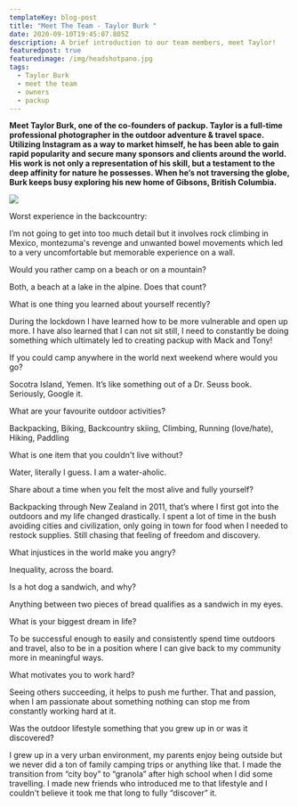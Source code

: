 ```yaml
---
templateKey: blog-post
title: "Meet The Team - Taylor Burk "
date: 2020-09-10T19:45:07.805Z
description: A brief introduction to our team members, meet Taylor!
featuredpost: true
featuredimage: /img/headshotpano.jpg
tags:
  - Taylor Burk
  - meet the team
  - owners
  - packup
---
```

**Meet Taylor Burk, one of the co-founders of packup. Taylor is a full-time professional photographer in the outdoor adventure & travel space. Utilizing Instagram as a way to market himself, he has been able to gain rapid popularity and secure many sponsors and clients around the world. His work is not only a representation of his skill, but a testament to the deep affinity for nature he possesses. When he’s not traversing the globe, Burk keeps busy exploring his new home of Gibsons, British Columbia.**

![](/img/taylorburkheadshot.jpg)

Worst experience in the backcountry:



I’m not going to get into too much detail but it involves rock climbing in Mexico, montezuma's revenge and unwanted bowel movements which led to a very uncomfortable but memorable experience on a wall.



Would you rather camp on a beach or on a mountain?



Both, a beach at a lake in the alpine. Does that count?



What is one thing you learned about yourself recently?



During the lockdown I have learned how to be more vulnerable and open up more. I have also learned that I can not sit still, I need to constantly be doing something which ultimately led to creating packup with Mack and Tony!



If you could camp anywhere in the world next weekend where would you go?



Socotra Island, Yemen. It’s like something out of a Dr. Seuss book. Seriously, Google it.



What are your favourite outdoor activities?



Backpacking, Biking, Backcountry skiing, Climbing, Running (love/hate), Hiking, Paddling



What is one item that you couldn't live without?



Water, literally I guess. I am a water-aholic.



Share about a time when you felt the most alive and fully yourself?



Backpacking through New Zealand in 2011, that’s where I first got into the outdoors and my life changed drastically. I spent a lot of time in the bush avoiding cities and civilization, only going in town for food when I needed to restock supplies. Still chasing that feeling of freedom and discovery.



What injustices in the world make you angry?



Inequality, across the board.



Is a hot dog a sandwich, and why?



Anything between two pieces of bread qualifies as a sandwich in my eyes.



What is your biggest dream in life?



To be successful enough to easily and consistently spend time outdoors and travel, also to be in a position where I can give back to my community more in meaningful ways.



What motivates you to work hard?



Seeing others succeeding, it helps to push me further. That and passion, when I am passionate about something nothing can stop me from constantly working hard at it.



Was the outdoor lifestyle something that you grew up in or was it discovered?



I grew up in a very urban environment, my parents enjoy being outside but we never did a ton of family camping trips or anything like that. I made the transition from “city boy” to “granola” after high school when I did some travelling. I made new friends who introduced me to that lifestyle and I couldn't believe it took me that long to fully “discover” it.